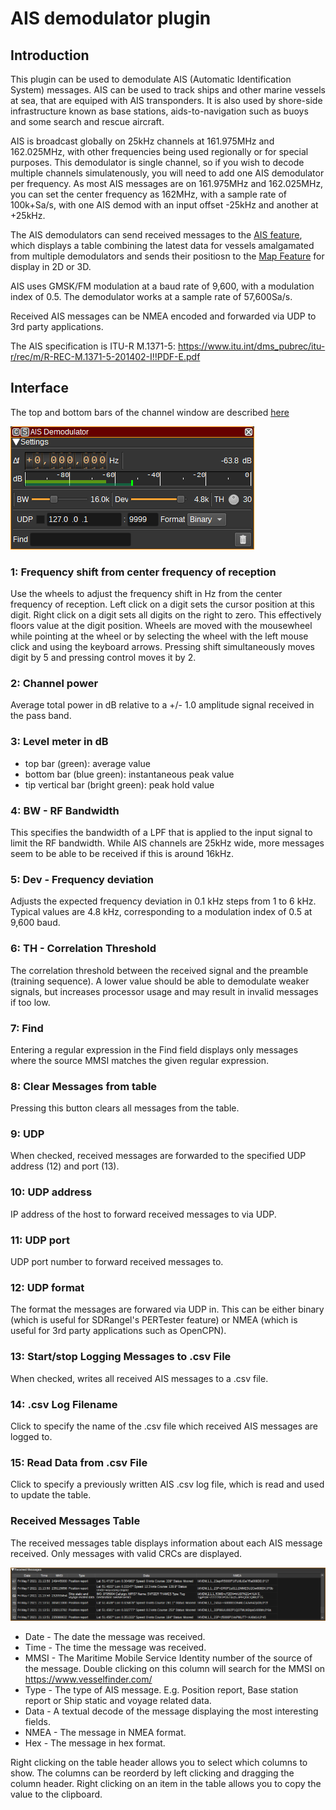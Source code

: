 <h1>AIS demodulator plugin</h1>

<h2>Introduction</h2>

This plugin can be used to demodulate AIS (Automatic Identification System) messages. AIS can be used to track ships and other marine vessels at sea, that are equiped with AIS transponders. It is also used by shore-side infrastructure known as base stations, aids-to-navigation such as buoys and some search and rescue aircraft.

AIS is broadcast globally on 25kHz channels at 161.975MHz and 162.025MHz, with other frequencies being used regionally or for special purposes. This demodulator is single channel, so if you wish to decode multiple channels simulatenously, you will need to add one AIS demodulator per frequency. As most AIS messages are on 161.975MHz and 162.025MHz, you can set the center frequency as 162MHz, with a sample rate of 100k+Sa/s, with one AIS demod with an input offset -25kHz and another at +25kHz.

The AIS demodulators can send received messages to the [AIS feature](../../feature/ais/readme.md), which displays a table combining the latest data for vessels amalgamated from multiple demodulators and sends their positiosn to the [Map Feature](../../feature/map/readme.ais) for display in 2D or 3D.

AIS uses GMSK/FM modulation at a baud rate of 9,600, with a modulation index of 0.5. The demodulator works at a sample rate of 57,600Sa/s.

Received AIS messages can be NMEA encoded and forwarded via UDP to 3rd party applications.

The AIS specification is ITU-R M.1371-5: https://www.itu.int/dms_pubrec/itu-r/rec/m/R-REC-M.1371-5-201402-I!!PDF-E.pdf

<h2>Interface</h2>

The top and bottom bars of the channel window are described [here](../../../sdrgui/channel/readme.md)

![AIS Demodulator plugin GUI](../../../doc/img/AISDemod_plugin.png)

<h3>1: Frequency shift from center frequency of reception</h3>

Use the wheels to adjust the frequency shift in Hz from the center frequency of reception. Left click on a digit sets the cursor position at this digit. Right click on a digit sets all digits on the right to zero. This effectively floors value at the digit position. Wheels are moved with the mousewheel while pointing at the wheel or by selecting the wheel with the left mouse click and using the keyboard arrows. Pressing shift simultaneously moves digit by 5 and pressing control moves it by 2.

<h3>2: Channel power</h3>

Average total power in dB relative to a +/- 1.0 amplitude signal received in the pass band.

<h3>3: Level meter in dB</h3>

  - top bar (green): average value
  - bottom bar (blue green): instantaneous peak value
  - tip vertical bar (bright green): peak hold value

<h3>4: BW - RF Bandwidth</h3>

This specifies the bandwidth of a LPF that is applied to the input signal to limit the RF bandwidth. While AIS channels are 25kHz wide, more messages seem to be able to be received if this is around 16kHz.

<h3>5: Dev - Frequency deviation</h3>

Adjusts the expected frequency deviation in 0.1 kHz steps from 1 to 6 kHz. Typical values are 4.8 kHz, corresponding to a modulation index of 0.5 at 9,600 baud.

<h3>6: TH - Correlation Threshold</h3>

The correlation threshold between the received signal and the preamble (training sequence). A lower value should be able to demodulate weaker signals, but increases processor usage and may result in invalid messages if too low.

<h3>7: Find</h3>

Entering a regular expression in the Find field displays only messages where the source MMSI matches the given regular expression.

<h3>8: Clear Messages from table</h3>

Pressing this button clears all messages from the table.

<h3>9: UDP</h3>

When checked, received messages are forwarded to the specified UDP address (12) and port (13).

<h3>10: UDP address</h3>

IP address of the host to forward received messages to via UDP.

<h3>11: UDP port</h3>

UDP port number to forward received messages to.

<h3>12: UDP format</h3>

The format the messages are forwared via UDP in. This can be either binary (which is useful for SDRangel's PERTester feature) or NMEA (which is useful for 3rd party applications such as OpenCPN).

<h3>13: Start/stop Logging Messages to .csv File</h3>

When checked, writes all received AIS messages to a .csv file.

<h3>14: .csv Log Filename</h3>

Click to specify the name of the .csv file which received AIS messages are logged to.

<h3>15: Read Data from .csv File</h3>

Click to specify a previously written AIS .csv log file, which is read and used to update the table.

<h3>Received Messages Table</h3>

The received messages table displays information about each AIS message received. Only messages with valid CRCs are displayed.

![AIS Demodulator plugin GUI](../../../doc/img/AISDemod_plugin_messages.png)

* Date - The date the message was received.
* Time - The time the message was received.
* MMSI - The Maritime Mobile Service Identity number of the source of the message. Double clicking on this column will search for the MMSI on https://www.vesselfinder.com/
* Type - The type of AIS message. E.g. Position report, Base station report or Ship static and voyage related data.
* Data - A textual decode of the message displaying the most interesting fields.
* NMEA - The message in NMEA format.
* Hex - The message in hex format.

Right clicking on the table header allows you to select which columns to show. The columns can be reorderd by left clicking and dragging the column header. Right clicking on an item in the table allows you to copy the value to the clipboard.
